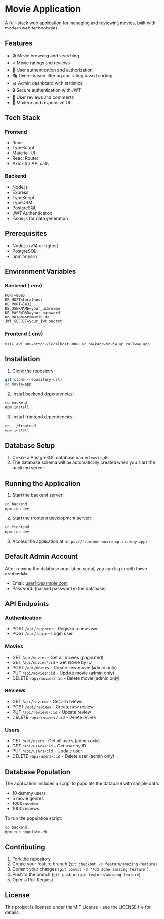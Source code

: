 # Movie Application

A full-stack web application for managing and reviewing movies, built with modern web technologies.

## Features

- 🎬 Movie browsing and searching
- ⭐ Movie ratings and reviews
- 👥 User authentication and authorization
- 🎭 Genre-based filtering and rating based sorting
- 📊 Admin dashboard with statistics
- 🔒 Secure authentication with JWT
- 📝 User reviews and comments
- 🎨 Modern and responsive UI

## Tech Stack

### Frontend
- React
- TypeScript
- Material-UI
- React Router
- Axios for API calls

### Backend
- Node.js
- Express
- TypeScript
- TypeORM
- PostgreSQL
- JWT Authentication
- Faker.js for data generation

## Prerequisites

- Node.js (v14 or higher)
- PostgreSQL
- npm or yarn

## Environment Variables

### Backend (.env)
```env
PORT=8080
DB_HOST=localhost
DB_PORT=5432
DB_USERNAME=your_username
DB_PASSWORD=your_password
DB_DATABASE=movie_db
JWT_SECRET=your_jwt_secret
```

### Frontend (.env)
```env
VITE_API_URL=http://localhost:8080 or backend-movie.up.railway.app
```

## Installation

1. Clone the repository:
```bash
git clone <repository-url>
cd movie-app
```

2. Install backend dependencies:
```bash
cd backend
npm install
```

3. Install frontend dependencies:
```bash
cd ../frontend
npm install
```

## Database Setup

1. Create a PostgreSQL database named `movie_db`
2. The database schema will be automatically created when you start the backend server

## Running the Application

1. Start the backend server:
```bash
cd backend
npm run dev
```

2. Start the frontend development server:
```bash
cd frontend
npm run dev
```

3. Access the application at `https://frontend-movie.up.railway.app/`

## Default Admin Account

After running the database population script, you can log in with these credentials:
- Email: user1@example.com
- Password: (hashed password in the database)

## API Endpoints

### Authentication
- POST `/api/register` - Register a new user
- POST `/api/login` - Login user

### Movies
- GET `/api/movies` - Get all movies (paginated)
- GET `/api/movies/:id` - Get movie by ID
- POST `/api/movies` - Create new movie (admin only)
- PUT `/api/movies/:id` - Update movie (admin only)
- DELETE `/api/movies/:id` - Delete movie (admin only)

### Reviews
- GET `/api/reviews` - Get all reviews
- POST `/api/reviews` - Create new review
- PUT `/api/reviews/:id` - Update review
- DELETE `/api/reviews/:id` - Delete review

### Users
- GET `/api/users` - Get all users (admin only)
- GET `/api/users/:id` - Get user by ID
- PUT `/api/users/:id` - Update user
- DELETE `/api/users/:id` - Delete user (admin only)

## Database Population

The application includes a script to populate the database with sample data:
- 10 dummy users
- 5 movie genres
- 1000 movies
- 1000 reviews

To run the population script:
```bash
cd backend
npm run populate-db
```

## Contributing

1. Fork the repository
2. Create your feature branch (`git checkout -b feature/amazing-feature`)
3. Commit your changes (`git commit -m 'Add some amazing feature'`)
4. Push to the branch (`git push origin feature/amazing-feature`)
5. Open a Pull Request

## License

This project is licensed under the MIT License - see the LICENSE file for details. 